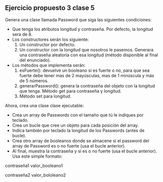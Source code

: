 ## Ejercicio propuesto 3 clase 5 

Genera una clase llamada Password que siga las siguientes condiciones:

*  Que tenga los atributos longitud y contraseña. Por defecto, la longitud sera de 8.
* Los constructores serán los siguiente:
	1. Un constructor por defecto.
	2. Un constructor con la longitud que nosotros le pasemos. Generara una contraseña aleatoria con esa longitud (método disponible al final del enunciado).
* Los métodos que implementa serán:
	1. esFuerte(): devuelve un booleano si es fuerte o no, para que sea fuerte debe tener mas de 2 mayúsculas, mas de 1 minúscula y más de 5 números.
	2. generarPassword(): genera la contraseña del objeto con la longitud que tenga. Método get para contraseña y longitud.
	3. Método set para longitud.

Ahora, crea una clase clase ejecutable:

* Crea un array de Passwords con el tamaño que tú le indiques por teclado.
* Crea un bucle que cree un objeto para cada posición del array.
* Indica también por teclado la longitud de los Passwords (antes de bucle).
* Crea otro array de booleanos donde se almacene si el password del array de Password es o no fuerte (usa el bucle anterior).
* Al final, muestra la contraseña y si es o no fuerte (usa el bucle anterior). Usa este simple formato:

contraseña1 valor_booleano1 

contraseña2 valor_bololeano2
